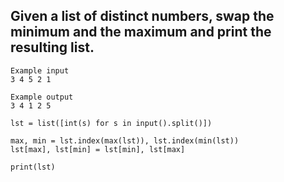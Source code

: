## Given a list of distinct numbers, swap the minimum and the maximum and print the resulting list.

```
Example input
3 4 5 2 1

Example output
3 4 1 2 5
```

```
lst = list([int(s) for s in input().split()])

max, min = lst.index(max(lst)), lst.index(min(lst))
lst[max], lst[min] = lst[min], lst[max]

print(lst)
```
